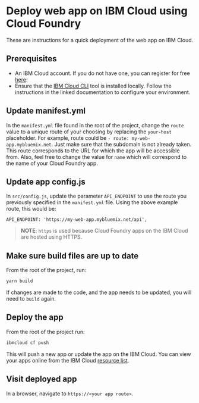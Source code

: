 # Deploy web app on IBM Cloud using Cloud Foundry

These are instructions for a quick deployment of the web app on IBM Cloud.

## Prerequisites

* An IBM Cloud account. If you do not have one, you can register for
  free [here](https://cloud.ibm.com/registration):
* Ensure that the [IBM Cloud CLI](https://cloud.ibm.com/docs/cli/index.html)
  tool is installed locally. Follow the instructions in the linked documentation to
  configure your environment.

## Update manifest.yml

In the `manifest.yml` file found in the root of the project, change the `route` value to a
unique route of your choosing by replacing the `your-host` placeholder. For example, route could be
`- route: my-web-app.mybluemix.net`. Just make sure that the subdomain is not already taken.
This route corresponds to the URL for which the app will be accessible from. Also, feel free
to change the value for `name` which will correspond to the name of your Cloud Foundry app.

## Update app config.js

In `src/config.js`, update the parameter `API_ENDPOINT` to use the route you
previously specified in the `manifest.yml` file. Using the above example route, this would be:

```
API_ENDPOINT: 'https://my-web-app.mybluemix.net/api',
```

> **NOTE**: `https` is used because Cloud Foundry apps on the IBM Cloud are hosted using HTTPS.

## Make sure build files are up to date

From the root of the project, run:
```bash
yarn build
```

If changes are made to the code, and the app needs to be updated, you will need to `build` again.

## Deploy the app

From the root of the project run:

```bash
ibmcloud cf push
```

This will push a new app or update the app on the IBM Cloud. You can view your apps online from the
IBM Cloud [resource list](https://cloud.ibm.com/resources).

## Visit deployed app

In a browser, navigate to `https://<your app route>`.
